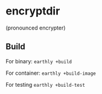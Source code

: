# encryptdir

(pronounced encrypter)

## Build

For binary:
`earthly +build`

For container:
`earthly +build-image`

For testing
`earthly +build-test`
